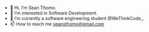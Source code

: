 - 👋 Hi, I’m Sean Thomo.
- 👀 I’m interested in Software Development.
- 🌱 I’m currently a software engineering student @WeThinkCode_.
- 📫 How to reach me seansthomo@gmail.com

<!---
Sean-Thomo/Sean-Thomo is a ✨ special ✨ repository because its `README.md` (this file) appears on your GitHub profile.
You can click the Preview link to take a look at your changes.
--->
